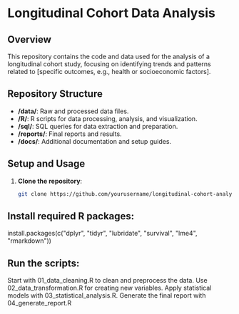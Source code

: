 # Longitudinal Cohort Data Analysis

## Overview
This repository contains the code and data used for the analysis of a longitudinal cohort study, focusing on identifying trends and patterns related to [specific outcomes, e.g., health or socioeconomic factors].

## Repository Structure
- **/data/**: Raw and processed data files.
- **/R/**: R scripts for data processing, analysis, and visualization.
- **/sql/**: SQL queries for data extraction and preparation.
- **/reports/**: Final reports and results.
- **/docs/**: Additional documentation and setup guides.

## Setup and Usage
1. **Clone the repository**:
   ```bash
   git clone https://github.com/yourusername/longitudinal-cohort-analysis.git
  ## Install required R packages:
install.packages(c("dplyr", "tidyr", "lubridate", "survival", "lme4", "rmarkdown"))
## Run the scripts:
Start with 01_data_cleaning.R to clean and preprocess the data.
Use 02_data_transformation.R for creating new variables.
Apply statistical models with 03_statistical_analysis.R.
Generate the final report with 04_generate_report.R
